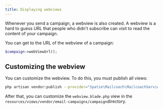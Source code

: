 ```yaml
---
title: Displaying webviews
---
```


Whenever you send a campaign, a webview is also created. A webview is a hard to guess URL that people who didn't subscribe can visit to read the content of your campaign.

You can get to the URL of the webview of a campaign:

```php
$campaign->webViewUrl();
```

## Customizing the webview

You can customize the webview. To do this, you must publish all views:

```bash
php artisan vendor:publish --provider="Spatie\Mailcoach\MailcoachServiceProvider" --tag="views"
```

After that, you can customize the `webview.blade.php` view in the `resources/views/vendor/email-campaigns/campaign`directory.
